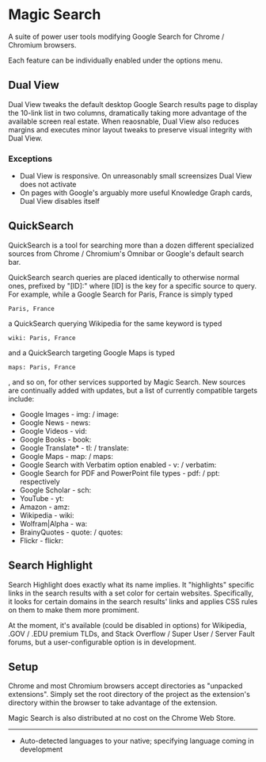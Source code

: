 # Magic Search

A suite of power user tools modifying Google Search for Chrome / Chromium browsers.

Each feature can be individually enabled under the options menu.

## Dual View

Dual View tweaks the default desktop Google Search results page to display the 10-link list in two columns, dramatically taking more advantage of the available screen real estate. When reaosnable, Dual View also reduces margins and executes minor layout tweaks to preserve visual integrity with Dual View. 

### Exceptions
* Dual View is responsive. On unreasonably small screensizes Dual View does not activate
* On pages with Google's arguably more useful Knowledge Graph cards, Dual View disables itself

## QuickSearch

QuickSearch is a tool for searching more than a dozen different specialized sources from Chrome / Chromium's Omnibar or Google's default search bar. 

QuickSearch search queries are placed identically to otherwise normal ones, prefixed by "[ID]:" where [ID] is the key for a specific source to query. For example, while a Google Search for Paris, France is simply typed 

    Paris, France

a QuickSearch querying Wikipedia for the same keyword is typed
    
    wiki: Paris, France

and a QuickSearch targeting Google Maps is typed

    maps: Paris, France

, and so on, for other services supported by Magic Search. New sources are continually added with updates, but a list of currently compatible targets include:

* Google Images - img: / image:
* Google News - news:
* Google Videos - vid: 
* Google Books - book: 
* Google Translate\*  - tl: / translate:
* Google Maps - map: / maps: 
* Google Search with Verbatim option enabled - v: / verbatim: 
* Google Search for PDF and PowerPoint file types - pdf: / ppt: respectively
* Google Scholar - sch:
* YouTube - yt: 
* Amazon - amz: 
* Wikipedia - wiki: 
* Wolfram|Alpha - wa: 
* BrainyQuotes - quote: / quotes:
* Flickr - flickr:

## Search Highlight

Search Highlight does exactly what its name implies. It "highlights" specific links in the search results with a set color for certain websites. Specifically, it looks for certain domains in the search results' links and applies CSS rules on them to make them more promiment. 

At the moment, it's available (could be disabled in options) for Wikipedia, .GOV / .EDU premium TLDs, and Stack Overflow / Super User / Server Fault forums, but a user-configurable option is in development.

## Setup

Chrome and most Chromium browsers accept directories as "unpacked extensions". Simply set the root directory of the project as the extension's directory within the browser to take advantage of the extension.

Magic Search is also distributed at no cost on the Chrome Web Store.

- - - -

* Auto-detected languages to your native; specifying language coming in development

